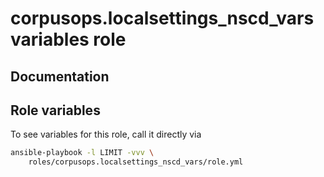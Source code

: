 # corpusops.localsettings_nscd_vars variables role
## Documentation

## Role variables
To see variables for this role, call it directly via
```bash
ansible-playbook -l LIMIT -vvv \
    roles/corpusops.localsettings_nscd_vars/role.yml
```
